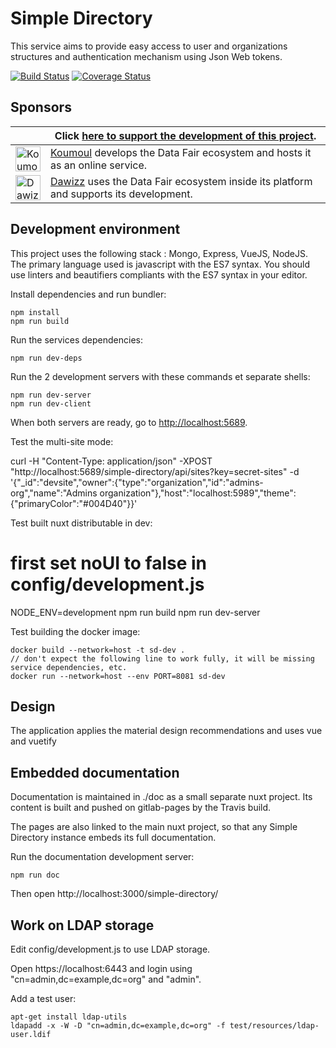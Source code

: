 # Simple Directory

This service aims to provide easy access to user and organizations structures and authentication mechanism using Json Web tokens.

[![Build Status](https://travis-ci.org/koumoul-dev/simple-directory.svg?branch=master)](https://travis-ci.org/koumoul-dev/simple-directory)
[![Coverage Status](https://coveralls.io/repos/github/koumoul-dev/simple-directory/badge.svg?branch=master)](https://coveralls.io/github/koumoul-dev/simple-directory?branch=master)

## Sponsors

| | Click [here to support the development of this project](https://github.com/sponsors/koumoul-dev). |
|-|-|
| [<img alt="Koumoul logo" src="https://koumoul.com/static/logo-slogan.png" height="40">](https://koumoul.com) | [Koumoul](https://koumoul.com) develops the Data Fair ecosystem and hosts it as an online service. |
| [<img alt="Dawizz logo" src="https://dawizz.fr/logo-Dawizz-all-about-your-data-home.png" height="40">](https://dawizz.fr) | [Dawizz](https://dawizz.fr) uses the Data Fair ecosystem inside its platform and supports its development. |

## Development environment

This project uses the following stack : Mongo, Express, VueJS, NodeJS. The primary language used is javascript with the ES7 syntax.
You should use linters and beautifiers compliants with the ES7 syntax in your editor.

Install dependencies and run bundler:

    npm install
    npm run build

Run the services dependencies:

    npm run dev-deps

Run the 2 development servers with these commands et separate shells:

    npm run dev-server
    npm run dev-client

When both servers are ready, go to [http://localhost:5689](http://localhost:5689).

Test the multi-site mode:

curl -H "Content-Type: application/json" -XPOST "http://localhost:5689/simple-directory/api/sites?key=secret-sites" -d '{"_id":"devsite","owner":{"type":"organization","id":"admins-org","name":"Admins organization"},"host":"localhost:5989","theme":{"primaryColor":"#004D40"}}'

Test built nuxt distributable in dev:

   # first set noUI to false in config/development.js
   NODE_ENV=development npm run build
   npm run dev-server

Test building the docker image:

```
docker build --network=host -t sd-dev .
// don't expect the following line to work fully, it will be missing service dependencies, etc.
docker run --network=host --env PORT=8081 sd-dev
```

## Design

The application applies the material design recommendations and uses vue and vuetify

## Embedded documentation

Documentation is maintained in ./doc as a small separate nuxt project. Its content is built and pushed on gitlab-pages by the Travis build.

The pages are also linked to the main nuxt project, so that any Simple Directory instance embeds its full documentation.

Run the documentation development server:

```
npm run doc
```

Then open http://localhost:3000/simple-directory/

## Work on LDAP storage

Edit config/development.js to use LDAP storage.

Open https://localhost:6443 and login using "cn=admin,dc=example,dc=org" and "admin".

Add a test user:

```
apt-get install ldap-utils
ldapadd -x -W -D "cn=admin,dc=example,dc=org" -f test/resources/ldap-user.ldif
```